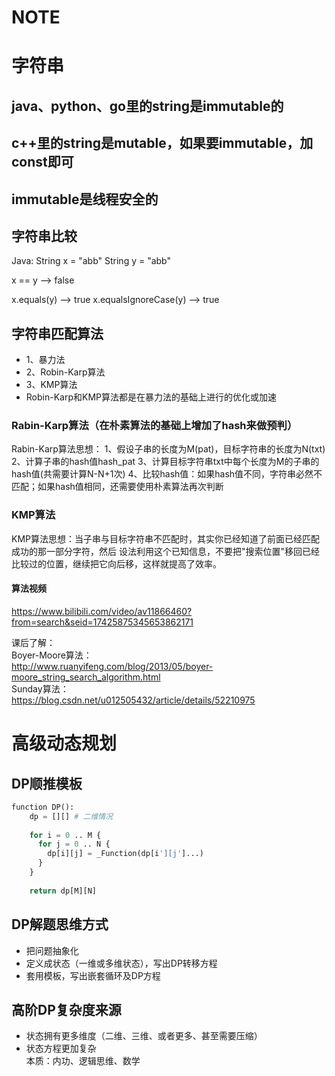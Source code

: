 # NOTE

# 字符串
## java、python、go里的string是immutable的
## c++里的string是mutable，如果要immutable，加const即可
## immutable是线程安全的

## 字符串比较
Java:
String x = "abb"
String y = "abb"

x == y --> false

x.equals(y) --> true
x.equalsIgnoreCase(y) --> true

## 字符串匹配算法
- 1、暴力法
- 2、Robin-Karp算法
- 3、KMP算法
- Robin-Karp和KMP算法都是在暴力法的基础上进行的优化或加速
  
### Rabin-Karp算法（在朴素算法的基础上增加了hash来做预判）
Rabin-Karp算法思想：
1、假设子串的长度为M(pat)，目标字符串的长度为N(txt)
2、计算子串的hash值hash_pat
3、计算目标字符串txt中每个长度为M的子串的hash值(共需要计算N-N+1次)
4、比较hash值：如果hash值不同，字符串必然不匹配；如果hash值相同，还需要使用朴素算法再次判断

### KMP算法
KMP算法思想：当子串与目标字符串不匹配时，其实你已经知道了前面已经匹配成功的那一部分字符，然后
设法利用这个已知信息，不要把"搜索位置"移回已经比较过的位置，继续把它向后移，这样就提高了效率。
#### 算法视频
https://www.bilibili.com/video/av11866460?from=search&seid=17425875345653862171


课后了解：  
Boyer-Moore算法：  
http://www.ruanyifeng.com/blog/2013/05/boyer-moore_string_search_algorithm.html  
Sunday算法：  
https://blog.csdn.net/u012505432/article/details/52210975


# 高级动态规划
## DP顺推模板
```python
function DP():
    dp = [][] # 二维情况
    
    for i = 0 .. M {
      for j = 0 .. N {
        dp[i][j] = _Function(dp[i'][j']...)
      }
    }
    
    return dp[M][N]
```

## DP解题思维方式
- 把问题抽象化
- 定义成状态（一维或多维状态），写出DP转移方程
- 套用模板，写出嵌套循环及DP方程

## 高阶DP复杂度来源
- 状态拥有更多维度（二维、三维、或者更多、甚至需要压缩）
- 状态方程更加复杂  
本质：内功、逻辑思维、数学

